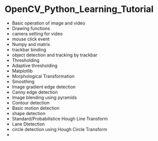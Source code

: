 # OpenCV_Python_Learning_Tutorial

* Basic operation of image and video
* Drawing functions
* camera setting for video
* mouse click event
* Numpy and matrix
* trackbar binding
* object detection and tracking by trackbar
* Thresholding
* Adaptive thresholding
* Matplotlib 
* Morphological Transformation
* Smoothing
* Image gradient edge detection
* Canny edge detection
* Image blending using pyramids
* Contour detection
* Basic motion detection
* shape detection
* Standard/Probabilistice Hough Line Transform
* Lane Dtetection
* circle detection using Hough Circle Transform
*  
